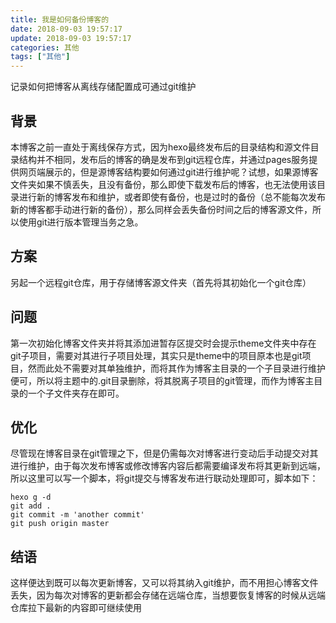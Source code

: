 ```yaml
---
title: 我是如何备份博客的
date: 2018-09-03 19:57:17
update: 2018-09-03 19:57:17
categories: 其他
tags: ["其他"]
---
```


记录如何把博客从离线存储配置成可通过git维护

<!--more-->

## 背景

本博客之前一直处于离线保存方式，因为hexo最终发布后的目录结构和源文件目录结构并不相同，发布后的博客的确是发布到git远程仓库，并通过pages服务提供网页端展示的，但是源博客结构要如何通过git进行维护呢？试想，如果源博客文件夹如果不慎丢失，且没有备份，那么即使下载发布后的博客，也无法使用该目录进行新的博客发布和维护，或者即使有备份，也是过时的备份（总不能每次发布新的博客都手动进行新的备份），那么同样会丢失备份时间之后的博客源文件，所以使用git进行版本管理当务之急。

## 方案

另起一个远程git仓库，用于存储博客源文件夹（首先将其初始化一个git仓库）

## 问题

第一次初始化博客文件夹并将其添加进暂存区提交时会提示theme文件夹中存在git子项目，需要对其进行子项目处理，其实只是theme中的项目原本也是git项目，然而此处不需要对其单独维护，而将其作为博客主目录的一个子目录进行维护便可，所以将主题中的.git目录删除，将其脱离子项目的git管理，而作为博客主目录的一个子文件夹存在即可。

## 优化

尽管现在博客目录在git管理之下，但是仍需每次对博客进行变动后手动提交对其进行维护，由于每次发布博客或修改博客内容后都需要编译发布将其更新到远端，所以这里可以写一个脚本，将git提交与博客发布进行联动处理即可，脚本如下：

```
hexo g -d
git add .
git commit -m 'another commit'
git push origin master
```

## 结语

这样便达到既可以每次更新博客，又可以将其纳入git维护，而不用担心博客文件丢失，因为每次对博客的更新都会存储在远端仓库，当想要恢复博客的时候从远端仓库拉下最新的内容即可继续使用